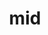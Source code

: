 ---
category: 3-letters
denotation: null
name: mid
reference_link: https://www.etymonline.com/word/mid
root_language: null
root_name: null
title: mid
type: free
word_sums:
- respelling: mid
  sum: 'Mid + '
---